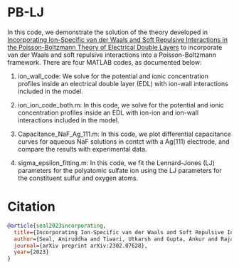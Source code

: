 # PB-LJ

In this code, we demonstrate the solution of the theory developed in <a href="https://arxiv.org/abs/2302.07628">Incorporating Ion-Specific van der Waals and Soft Repulsive Interactions in the Poisson-Boltzmann Theory of Electrical Double Layers</a> to incorporate van der Waals and soft repulsive interactions into a Poisson-Boltzmann framework. There are four MATLAB codes, as documented below:

1. ion_wall_code: We solve for the potential and ionic concentration profiles inside an electrical double layer (EDL) with ion-wall interactions included in the model.

2. ion_ion_code_both.m: In this code, we solve for the potential and ionic concentration profiles inside an EDL with ion-ion and ion-wall interactions included in the model.

3. Capacitance_NaF_Ag_111.m: In this code, we plot differential capacitance curves for aqueous NaF solutions in contct with a Ag(111) electrode, and compare the results with experimental data.

4. sigma_epsilon_fitting.m: In this code, we fit the Lennard-Jones (LJ) parameters for the polyatomic sulfate ion using the LJ parameters for the constituent sulfur and oxygen atoms.

# Citation

```bibtex
@article{seal2023incorporating,
  title={Incorporating Ion-Specific van der Waals and Soft Repulsive Interactions in the Poisson-Boltzmann Theory of Electrical Double Layers},
  author={Seal, Aniruddha and Tiwari, Utkarsh and Gupta, Ankur and Rajan, Ananth Govind},
  journal={arXiv preprint arXiv:2302.07628},
  year={2023}
}
```
